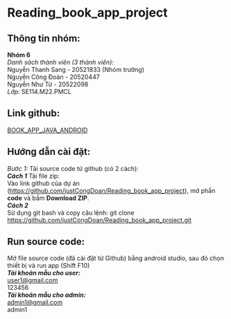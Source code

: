 # Reading_book_app_project
## Thông tin nhóm:  
**Nhóm 6**  
*Danh sách thành viên (3 thành viên):*  
Nguyễn Thanh Sang - 20521833 (Nhóm trưởng)  
Nguyễn Công Đoàn - 20520447  
Nguyễn Như Từ - 20522098  
*Lớp:* SE114.M22.PMCL   
## Link github:  
[BOOK_APP_JAVA_ANDROID](https://github.com/justCongDoan/Reading_book_app_project)
## Hướng dẫn cài đặt:
*Bước 1:* Tải source code từ github (có 2 cách):  
***Cách 1*** Tải file zip:  
Vào link github của dự án (https://github.com/justCongDoan/Reading_book_app_project), mở phần **code** và bấm **Download ZIP**.  
***Cách 2***   
Sử dụng git bash và copy câu lệnh: git clone https://github.com/justCongDoan/Reading_book_app_project.git  
## Run source code:   
Mở file source code (đã cài đặt từ Github) bằng android studio, sau đó chọn thiết bị và run app (Shift F10)  
***Tài khoản mẫu cho user:***  
user1@gmail.com  
123456  
***Tài khoản mẫu cho admin:***   
admin1@gmail.com  
admin1  
